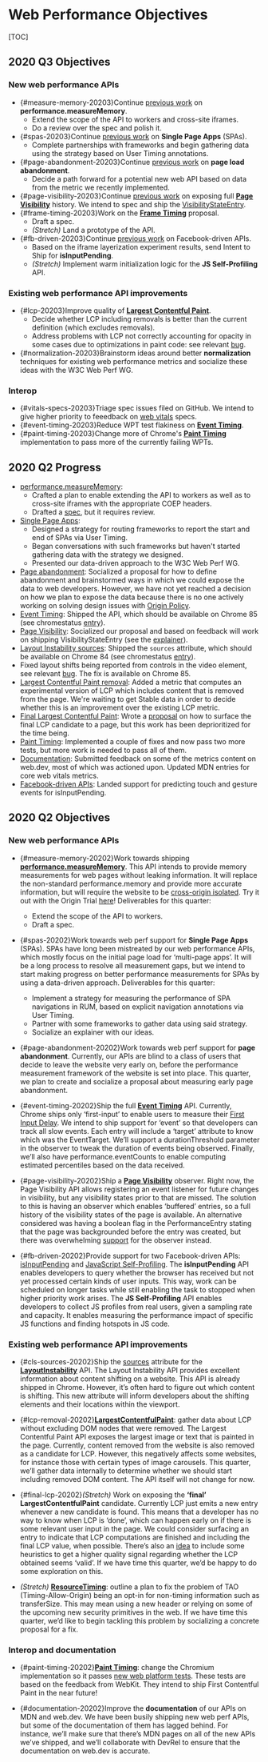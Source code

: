 # Web Performance Objectives

[TOC]

## 2020 Q3 Objectives

### New web performance APIs

  * {#measure-memory-20203}Continue [previous work](#measure-memory-20202) on **performance.measureMemory**.
    * Extend the scope of the API to workers and cross-site iframes.
    * Do a review over the spec and polish it.
  * {#spas-20203}Continue [previous work](#spas-20202) on **Single Page Apps** (SPAs).
    * Complete partnerships with frameworks and begin gathering data using the strategy based on User Timing annotations.
  * {#page-abandonment-20203}Continue [previous work](#page-abandonment-20202) on **page load abandonment**.
    * Decide a path forward for a potential new web API based on data from the metric we recently implemented.
  * {#page-visibility-20203}Continue [previous work](#page-visibility-20202) on exposing full
    **[Page Visibility](https://github.com/w3c/page-visibility/)** history. We intend to spec and ship the
    [VisibilityStateEntry](https://docs.google.com/document/d/1l5kHiJRkdQwEN-CYI5_mUNODhQVB5rCyjN4jHDdXDHA/edit).
  * {#frame-timing-20203}Work on the
    **[Frame Timing](https://docs.google.com/document/d/1t3A56iTN01ReEELJ18_jLYrvc13L3hDTXWK46AafKwE/edit)** proposal.
    * Draft a spec.
    * _(Stretch)_ Land a prototype of the API.
  * {#fb-driven-20203}Continue [previous work](#fb-driven-20202) on Facebook-driven APIs.
    * Based on the iframe layerization experiment results, send Intent to Ship for **isInputPending**.
    * _(Stretch)_ Implement warm initialization logic for the **JS Self-Profiling** API.

### Existing web performance API improvements

  * {#lcp-20203}Improve quality of **[Largest Contentful Paint](https://github.com/WICG/largest-contentful-paint)**.
    * Decide whether LCP including removals is better than the current definition (which excludes removals).
    * Address problems with LCP not correctly accounting for opacity in some cases due to optimizations in paint code: see
      relevant [bug](https://bugs.chromium.org/p/chromium/issues/detail?id=1092473).
  * {#normalization-20203}Brainstorm ideas around better **normalization** techniques for existing web performance metrics and
    socialize these ideas with the W3C Web Perf WG.

### Interop

  * {#vitals-specs-20203}Triage spec issues filed on GitHub. We intend to give higher priority to feeedback on
    [web vitals](https://web.dev/vitals/) specs.
  * {#event-timing-20203}Reduce WPT test flakiness on **[Event Timing](https://github.com/WICG/event-timing)**.
  * {#paint-timing-20203}Change more of Chrome's **[Paint Timing](https://github.com/w3c/paint-timing)** implementation to pass more
    of the currently failing WPTs.

## 2020 Q2 Progress

* [performance.measureMemory](#measure-memory-20202):
  * Crafted a plan to enable extending the API to workers as well as to cross-site iframes with the appropriate COEP headers.
  * Drafted a [spec](https://ulan.github.io/misc/measure-memory-spec/), but it requires review.
* [Single Page Apps](#spas-20202):
  * Designed a strategy for routing frameworks to report the start and end of SPAs via User Timing.
  * Began conversations with such frameworks but haven't started gathering data with the strategy we designed.
  * Presented our data-driven approach to the W3C Web Perf WG.
* [Page abandonment](#page-abandonment-20202): Socialized a proposal for how to define abandonment and brainstormed ways in which
  we could expose the data to web developers. However, we have not yet reached a decision on how we plan to expose the data because
  there is no one actively working on solving design issues with [Origin Policy](https://wicg.github.io/origin-policy/).
* [Event Timing](#event-timing-20202): Shipped the API, which should be available on Chrome 85 (see chromestatus
  [entry](https://www.chromestatus.com/feature/5167290693713920)).
* [Page Visibility](#page-visibility-20202): Socialized our proposal and based on feedback will work on shipping
  VisibilityStateEntry (see the [explainer](https://docs.google.com/document/d/1l5kHiJRkdQwEN-CYI5_mUNODhQVB5rCyjN4jHDdXDHA/edit)).
* [Layout Instability sources](#cls-sources-20202): Shipped the `sources` attribute, which should be available on Chrome 84 (see
  chromestatus [entry](https://www.chromestatus.com/feature/5712483207610368)).
* Fixed layout shifts being reported from controls in the video element, see relevant [bug](https://crbug.com/1088311). The fix is
  available on Chrome 85.
* [Largest Contentful Paint removal](#lcp-removal-20202): Added a metric that computes an experimental version of LCP which
  includes content that is removed from the page. We're waiting to get Stable data in order to decide whether this is an
  improvement over the existing LCP metric.
* [Final Largest Contentful Paint](#final-lcp-20202): Wrote a
  [proposal](https://docs.google.com/document/d/1a24lxTmSycox5HS1mdtj09Sinf1mJCifdv-oREUJQ1A/edit) on how to surface the final LCP
  candidate to a page, but this work has been deprioritized for the time being.
* [Paint Timing](#paint-timing-20202): Implemented a couple of fixes and now pass two more tests, but more work is needed to pass
  all of them.
* [Documentation](#documentation-20202): Submitted feedback on some of the metrics content on web.dev, most of which was actioned
  upon. Updated MDN entries for core web vitals metrics.
* [Facebook-driven APIs](#fb-driven-20202): Landed support for predicting touch and gesture events for isInputPending.

## 2020 Q2 Objectives

### New web performance APIs

  * {#measure-memory-20202}Work towards shipping
    **[performance.measureMemory](https://github.com/WICG/performance-measure-memory)**.
    This API intends to provide memory measurements for web pages without
    leaking information. It will replace the non-standard performance.memory and
    provide more accurate information, but will require the website to be
    [cross-origin
    isolated](https://developer.mozilla.org/en-US/docs/Web/API/WindowOrWorkerGlobalScope/crossOriginIsolated).
    Try it out with the Origin Trial
    [here](https://web.dev/monitor-total-page-memory-usage/#using-performance.measurememory())!
    Deliverables for this quarter:
    * Extend the scope of the API to workers.
    * Draft a spec.

  * {#spas-20202}Work towards web perf support for **Single Page Apps** (SPAs). SPAs have
    long been mistreated by our web performance APIs, which mostly focus on the
    initial page load for ‘multi-page apps’. It will be a long process to
    resolve all measurement gaps, but we intend to start making progress on
    better performance measurements for SPAs by using a data-driven approach.
    Deliverables for this quarter:
    * Implement a strategy for measuring the performance of SPA navigations in
      RUM, based on explicit navigation annotations via User Timing.
    * Partner with some frameworks to gather data using said strategy.
    * Socialize an explainer with our ideas.

  * {#page-abandonment-20202}Work towards web perf support for **page abandonment**. Currently, our APIs
    are blind to a class of users that decide to leave the website very early
    on, before the performance measurement framework of the website is set into
    place. This quarter, we plan to create and socialize a proposal about
    measuring early page abandonment.

  * {#event-timing-20202}Ship the full **[Event Timing](https://github.com/WICG/event-timing)** API.
    Currently, Chrome ships only ‘first-input’ to enable users to measure their
    [First Input Delay](https://web.dev/fid/). We intend to ship support for
    ‘event’ so that developers can track all slow events. Each entry will
    include a ‘target’ attribute to know which was the EventTarget. We’ll
    support a durationThreshold parameter in the observer to tweak the duration
    of events being observed. Finally, we’ll also have performance.eventCounts
    to enable computing estimated percentiles based on the data received.

  * {#page-visibility-20202}Ship a **[Page Visibility](https://github.com/w3c/page-visibility/)**
    observer. Right now, the Page Visibility API allows registering an event
    listener for future changes in visibility, but any visibility states prior
    to that are missed. The solution to this is having an observer which enables
    ‘buffered’ entries, so a full history of the visibility states of the page
    is available. An alternative considered was having a boolean flag in the
    PerformanceEntry stating that the page was backgrounded before the entry was
    created, but there was overwhelming
    [support](https://lists.w3.org/Archives/Public/public-web-perf/2020Apr/0005.html)
    for the observer instead.

  * {#fb-driven-20202}Provide support for two Facebook-driven APIs:
    [isInputPending](https://github.com/WICG/is-input-pending) and [JavaScript
    Self-Profiling](https://github.com/WICG/js-self-profiling). The
    **isInputPending** API enables developers to query whether the browser has
    received but not yet processed certain kinds of user inputs. This way, work
    can be scheduled on longer tasks while still enabling the task to stopped
    when higher priority work arises. The **JS Self-Profiling** API enables
    developers to collect JS profiles from real users, given a sampling rate and
    capacity. It enables measuring the performance impact of specific JS
    functions and finding hotspots in JS code.

### Existing web performance API improvements

* {#cls-sources-20202}Ship the
  [sources](https://github.com/WICG/layout-instability#Source-Attribution)
  attribute for the
  **[LayoutInstability](https://github.com/WICG/layout-instability)** API. The
  Layout Instability API provides excellent information about content shifting
  on a website. This API is already shipped in Chrome. However, it’s often hard
  to figure out which content is shifting. This new attribute will inform
  developers about the shifting elements and their locations within the
  viewport.

* {#lcp-removal-20202}**[LargestContentfulPaint](https://github.com/WICG/largest-contentful-paint)**:
  gather data about LCP without excluding DOM nodes that were removed. The
  Largest Contentful Paint API exposes the largest image or text that is painted
  in the page. Currently, content removed from the website is also removed as a
  candidate for LCP. However, this negatively affects some websites, for
  instance those with certain types of image carousels. This quarter, we’ll
  gather data internally to determine whether we should start including removed
  DOM content. The API itself will not change for now.

* {#final-lcp-20202}_(Stretch)_ Work on exposing the **‘final’ LargestContentfulPaint** candidate.
  Currently LCP just emits a new entry whenever a new candidate is found. This
  means that a developer has no way to know when LCP is ‘done’, which can happen
  early on if there is some relevant user input in the page. We could consider
  surfacing an entry to indicate that LCP computations are finished and
  including the final LCP value, when possible. There’s also an
  [idea](https://github.com/WICG/largest-contentful-paint/issues/43#issuecomment-608569132)
  to include some heuristics to get a higher quality signal regarding whether
  the LCP obtained seems ‘valid’. If we have time this quarter, we’d be happy to
  do some exploration on this.

* _(Stretch)_ **[ResourceTiming](https://github.com/w3c/resource-timing)**:
  outline a plan to fix the problem of TAO (Timing-Allow-Origin) being an opt-in
  for non-timing information such as transferSize. This may mean using a new
  header or relying on some of the upcoming new security primitives in the web.
  If we have time this quarter, we’d like to begin tackling this problem by
  socializing a concrete proposal for a fix.

### Interop and documentation

* {#paint-timing-20202}**[Paint Timing](https://github.com/w3c/paint-timing)**: change the Chromium
  implementation so it passes [new web platform
  tests](https://wpt.fyi/results/paint-timing/fcp-only?label=experimental&label=master&aligned).
  These tests are based on the feedback from WebKit. They intend to ship First
  Contentful Paint in the near future!

* {#documentation-20202}Improve the **documentation** of our APIs on MDN and web.dev. We have been
  busily shipping new web perf APIs, but some of the documentation of them has
  lagged behind. For instance, we’ll make sure that there’s MDN pages on all of
  the new APIs we’ve shipped, and we’ll collaborate with DevRel to ensure that
  the documentation on web.dev is accurate.

